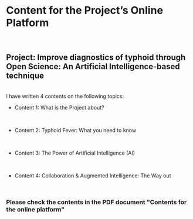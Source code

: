 <br><h1>Content for the Project’s Online Platform</h1><br>
<h2>Project: Improve diagnostics of typhoid through Open Science: An Artificial Intelligence-based
technique</h2>
<br>I have written 4 contents on the following topics:<br> 
<ul>
  <li>Content 1: What is the Project about?</li>

  <br><li>Content 2: Typhoid Fever: What you need to know</li>

  <br><li>Content 3: The Power of Artificial Intelligence (AI)</li>

  <br><li>Content 4: Collaboration & Augmented Intelligence: The Way out</li>
</ul>
<br>
<h3> Please check the contents in the PDF document "Contents for the online platform"</h3>
<br>
